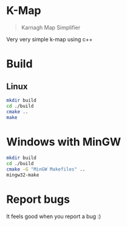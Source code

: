 # K-Map
> Karnagh Map Simplifier

Very very simple k-map using c++
# Build

## Linux

```sh
mkdir build
cd ./build
cmake ..
make
```

# Windows with MinGW

```sh
mkdir build
cd ./build
cmake -G "MinGW Makefiles" ..
mingw32-make
```


# Report bugs
It feels good when you report a bug :)
